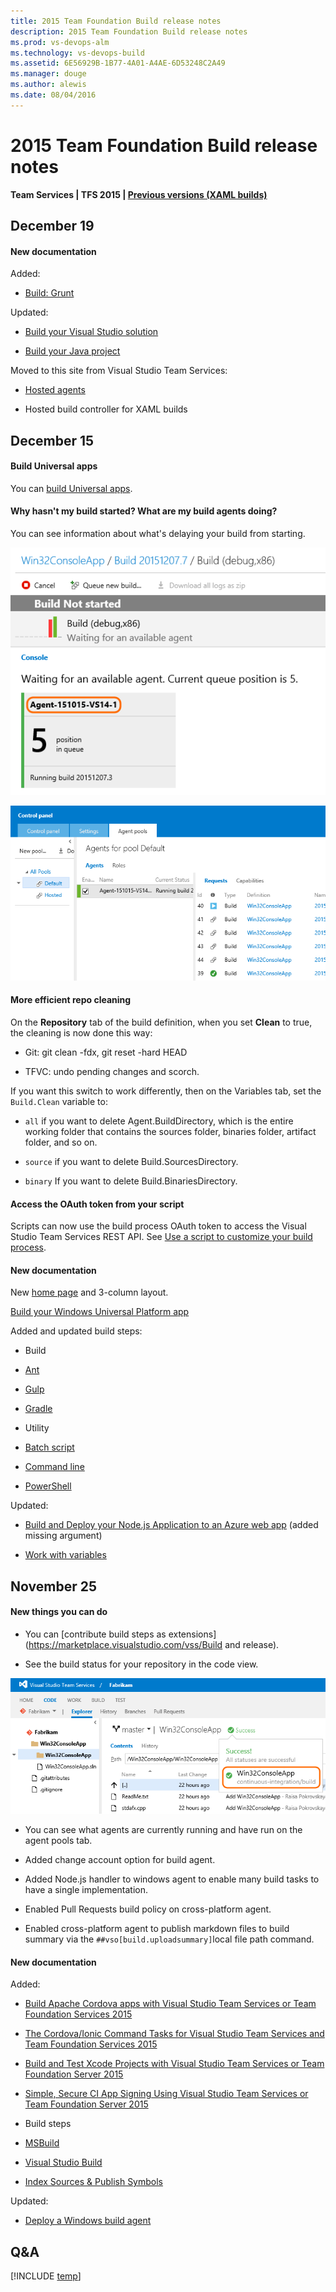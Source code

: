 ```yaml
---
title: 2015 Team Foundation Build release notes
description: 2015 Team Foundation Build release notes
ms.prod: vs-devops-alm
ms.technology: vs-devops-build
ms.assetid: 6E56929B-1B77-4A01-A4AE-6D53248C2A49
ms.manager: douge
ms.author: alewis
ms.date: 08/04/2016
---
```


# 2015 Team Foundation Build release notes

**Team Services | TFS 2015 | [Previous versions (XAML builds)](http://msdn.microsoft.com/library/ms181709%28v=vs.120%29.aspx)**

## December 19

#### New documentation

Added:

* [Build: Grunt](../tasks/build/grunt.md)

Updated:

* [Build your Visual Studio solution](../apps/get-started/dot-net.md)

* [Build your Java project](../apps/get-started/java-maven.md)

Moved to this site from Visual Studio Team Services:

* [Hosted agents](../concepts/agents/hosted.md)

* Hosted build controller for XAML builds

## December 15

#### Build Universal apps

You can [build Universal apps](../apps/windows/universal.md).

#### Why hasn't my build started? What are my build agents doing?

You can see information about what's delaying your build from starting.

![build waiting for an agent](_img/2015/12/build-waiting-for-an-agent.png)

![build agent pools tab with status information](_img/2015/12/build-agent-pools-tab-with-status-information.png)

#### More efficient repo cleaning

On the **Repository** tab of the build definition, when you set **Clean** to true, the cleaning is now done this way:

 * Git: git clean -fdx, git reset -hard HEAD

 * TFVC: undo pending changes and scorch.

If you want this switch to work differently, then on the Variables tab, set the ```Build.Clean``` variable to:

* ```all``` if you want to delete Agent.BuildDirectory, which is the entire working folder that contains the sources folder, binaries folder, artifact folder, and so on.

* ```source``` if you want to delete Build.SourcesDirectory.

* ```binary``` If you want to delete Build.BinariesDirectory.

#### Access the OAuth token from your script

Scripts can now use the build process OAuth token to access the Visual Studio Team Services REST API. See [Use a script to customize your build process](../scripts/index.md).

#### New documentation

New [home page](../overview.md) and 3-column layout.

[Build your Windows Universal Platform app](../apps/windows/universal.md)

Added and updated build steps:

* Build

 - [Ant](../tasks/build/ant.md)

 - [Gulp](../tasks/build/gulp.md)

 - [Gradle](../tasks/build/gradle.md)

* Utility

 - [Batch script](../tasks/utility/batch-script.md)

 - [Command line](../tasks/utility/command-line.md)

 - [PowerShell](../tasks/utility/powershell.md)

Updated:

* [Build and Deploy your Node.js Application to an Azure web app](../apps/nodejs/nodejs-to-azure.md) (added missing argument)

* [Work with variables](../concepts/definitions/build/variables.md)


## November 25

#### New things you can do

* You can [contribute build steps as extensions](https://marketplace.visualstudio.com/vss/Build and release).

* See the build status for your repository in the code view.

 ![build status in code tab](_img/2015/11/build-status-in-code-tab.png)

* You can see what agents are currently running and have run on the agent pools tab.

* Added change account option for build agent.

* Added Node.js handler to windows agent to enable many build tasks to have a single implementation.

* Enabled Pull Requests build policy on cross-platform agent.

* Enabled cross-platform agent to publish markdown files to build summary via the ```##vso[build.uploadsummary]```local file path command.

#### New documentation

Added:

* [Build Apache Cordova apps with Visual Studio Team Services or Team Foundation Services 2015](../apps/mobile/cordova-build.md)

* [The Cordova/Ionic Command Tasks for Visual Studio Team Services and Team Foundation Services 2015](../apps/mobile/cordova-command.md)

* [Build and Test Xcode Projects with Visual Studio Team Services or Team Foundation Server 2015](../apps/mobile/xcode-ios.md)

* [Simple, Secure CI App Signing Using Visual Studio Team Services or Team Foundation Server 2015](../apps/mobile/secure-certs.md)

* Build steps

 - [MSBuild](../tasks/build/msbuild.md)

 - [Visual Studio Build](../tasks/build/visual-studio-build.md)

 - [Index Sources & Publish Symbols](../tasks/build/index-sources-publish-symbols.md)

Updated:

* [Deploy a Windows build agent](../actions/agents/v1-windows.md)

## Q&A

<!-- BEGINSECTION class="md-qanda" -->

[!INCLUDE [temp](../_shared/qa-versions.md)]

<!-- ENDSECTION -->
